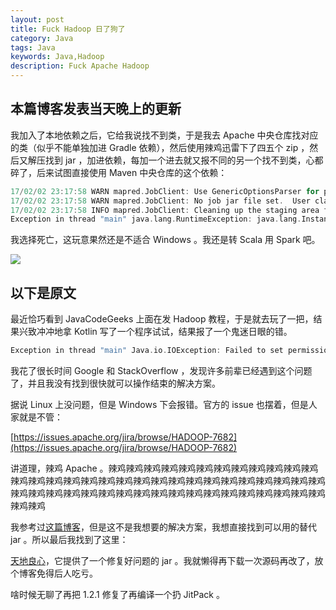 ```yaml
---
layout: post
title: Fuck Hadoop 日了狗了
category: Java
tags: Java
keywords: Java,Hadoop
description: Fuck Apache Hadoop
---
```


## 本篇博客发表当天晚上的更新

我加入了本地依赖之后，它给我说找不到类，于是我去 Apache 中央仓库找对应的类（似乎不能单独加进 Gradle 依赖），然后使用辣鸡迅雷下了四五个 zip ，然后又解压找到 jar ，加进依赖，每加一个进去就又报不同的另一个找不到类，心都碎了，后来试图直接使用 Maven 中央仓库的这个依赖：

```c
17/02/02 23:17:58 WARN mapred.JobClient: Use GenericOptionsParser for parsing the arguments. Applications should implement Tool for the same.
17/02/02 23:17:58 WARN mapred.JobClient: No job jar file set.  User classes may not be found. See JobConf(Class) or JobConf#setJar(String).
17/02/02 23:17:58 INFO mapred.JobClient: Cleaning up the staging area file:/tmp/hadoop-asus1/mapred/staging/asus1-1791722066/.staging/job_local_0001
Exception in thread "main" java.lang.RuntimeException: java.lang.InstantiationException
```

我选择死亡，这玩意果然还是不适合 Windows 。我还是转 Scala 用 Spark 吧。

![](https://coding.net/u/ice1000/p/Images/git/raw/master/img/UninstallHadoop.jpg)


## 以下是原文

最近恰巧看到 JavaCodeGeeks 上面在发 Hadoop 教程，于是就去玩了一把，结果兴致冲冲地拿 Kotlin 写了一个程序试试，结果报了一个鬼迷日眼的错。

```c
Exception in thread "main" Java.io.IOException: Failed to set permissions of path: \tmp\Hadoop-[User]\mapred\staging\[User]-4954228\.staging to 0700
```

我花了很长时间 Google 和 StackOverflow ，发现许多前辈已经遇到这个问题了，并且我没有找到很快就可以操作结束的解决方案。

据说 Linux 上没问题，但是 Windows 下会报错。官方的 issue 也摆着，但是人家就是不管：

[https://issues.apache.org/jira/browse/HADOOP-7682](https://issues.apache.org/jira/browse/HADOOP-7682)

讲道理，辣鸡 Apache 。辣鸡辣鸡辣鸡辣鸡辣鸡辣鸡辣鸡辣鸡辣鸡辣鸡辣鸡辣鸡辣鸡辣鸡辣鸡辣鸡辣鸡辣鸡辣鸡辣鸡辣鸡辣鸡辣鸡辣鸡辣鸡辣鸡辣鸡辣鸡辣鸡辣鸡辣鸡辣鸡辣鸡辣鸡辣鸡辣鸡辣鸡辣鸡辣鸡辣鸡辣鸡辣鸡辣鸡辣鸡辣鸡辣鸡辣鸡辣鸡辣鸡辣鸡

我参考过[这篇博客](http://blog.csdn.net/yaoxiaochuang/article/details/50902158)，但是这不是我想要的解决方案，我想直接找到可以用的替代 jar 。所以最后我找到了这里：

[天地良心](http://blog.csdn.net/mengfei86/article/details/8155544)，它提供了一个修复好问题的 jar 。我就懒得再下载一次源码再改了，放个博客免得后人吃亏。

啥时候无聊了再把 1.2.1 修复了再编译一个扔 JitPack 。
